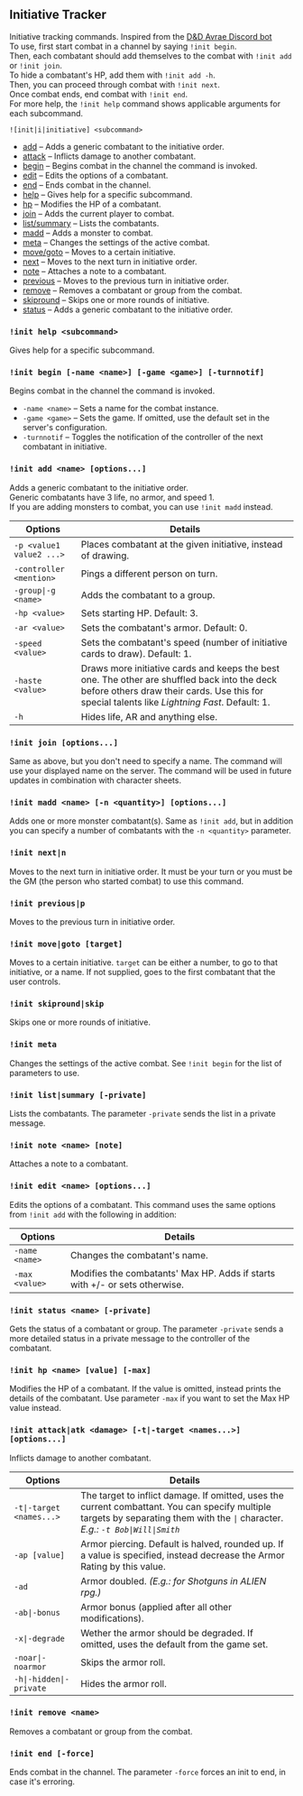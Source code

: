 ## Initiative Tracker

Initiative tracking commands. Inspired from the [D&D Avrae Discord bot](https://avrae.io/)
<br />To use, first start combat in a channel by saying `!init begin`.
<br />Then, each combatant should add themselves to the combat with `!init add` or `!init join`.
<br />To hide a combatant's HP, add them with `!init add -h`.
<br />Then, you can proceed through combat with `!init next`.
<br />Once combat ends, end combat with `!init end`.
<br />For more help, the `!init help` command shows applicable arguments for each subcommand.

```
![init|i|initiative] <subcommand>
```

- [add](#init-add-name-options) – Adds a generic combatant to the initiative order.
- [attack](#init-attackatk-damage--t-target-names-options) – Inflicts damage to another combatant.
- [begin](#init-begin--name-name--game-game--turnnotif) – Begins combat in the channel the command is invoked.
- [edit](#init-edit-name-options) – Edits the options of a combatant.
- [end](#init-end--force) – Ends combat in the channel.
- [help](#init-help-subcommand) – Gives help for a specific subcommand.
- [hp](#init-hp-name-value--max) – Modifies the HP of a combatant.
- [join](#init-join-options) – Adds the current player to combat.
- [list/summary](#init-listsummary--private) – Lists the combatants.
- [madd](#init-madd-name--n-quantity-options) – Adds a monster to combat.
- [meta](#init-meta) – Changes the settings of the active combat.
- [move/goto](#init-movegoto-target) – Moves to a certain initiative.
- [next](#init-nextn) – Moves to the next turn in initiative order.
- [note](#init-note-name-note) – Attaches a note to a combatant.
- [previous](#init-previousp) – Moves to the previous turn in initiative order.
- [remove](#init-remove-name) – Removes a combatant or group from the combat.
- [skipround](#init-skiproundskip) – Skips one or more rounds of initiative.
- [status](#init-status-name--private) – Adds a generic combatant to the initiative order.

### `!init help <subcommand>`

Gives help for a specific subcommand.

### `!init begin [-name <name>] [-game <game>] [-turnnotif]`

Begins combat in the channel the command is invoked.

* `-name <name>` – Sets a name for the combat instance.
* `-game <game>` – Sets the game. If omitted, use the default set in the server's configuration.
* `-turnnotif` – Toggles the notification of the controller of the next combatant in initiative.

### `!init add <name> [options...]`

Adds a generic combatant to the initiative order.
<br />Generic combatants have 3 life, no armor, and speed 1.
<br />If you are adding monsters to combat, you can use `!init madd` instead.

| Options | Details |
| --- | --- |
| `-p <value1 value2 ...>` | Places combatant at the given initiative, instead of drawing. |
| `-controller <mention>` | Pings a different person on turn. |
| `-group\|-g <name>` | Adds the combatant to a group. |
| `-hp <value>` | Sets starting HP. Default: 3. |
| `-ar <value>` | Sets the combatant's armor. Default: 0.
| `-speed <value>` | Sets the combatant's speed (number of initiative cards to draw). Default: 1. |
| `-haste <value>` | Draws more initiative cards and keeps the best one. The other are shuffled back into the deck before others draw their cards. Use this for special talents like *Lightning Fast*. Default: 1. |
| `-h` | Hides life, AR and anything else. |

### `!init join [options...]`

Same as above, but you don't need to specify a name. The command will use your displayed name on the server. The command will be used in future updates in combination with character sheets.

### `!init madd <name> [-n <quantity>] [options...]`

Adds one or more monster combatant(s). Same as `!init add`, but in addition you can specify a number of combatants with the `-n <quantity>` parameter.

### `!init next|n`

Moves to the next turn in initiative order. It must be your turn or you must be the GM (the person who started combat) to use this command.

### `!init previous|p`

Moves to the previous turn in initiative order.

### `!init move|goto [target]`

Moves to a certain initiative. `target` can be either a number, to go to that initiative, or a name. If not supplied, goes to the first combatant that the user controls.

### `!init skipround|skip`

Skips one or more rounds of initiative.

### `!init meta`

Changes the settings of the active combat. See `!init begin` for the list of parameters to use.

### `!init list|summary [-private]`

Lists the combatants. The parameter `-private` sends the list in a private message.

### `!init note <name> [note]`

Attaches a note to a combatant.

### `!init edit <name> [options...]`

Edits the options of a combatant. This command uses the same options from `!init add` with the following in addition:

| Options | Details |
| --- | --- |
| `-name <name>` | Changes the combatant's name. |
| `-max <value>` | Modifies the combatants' Max HP. Adds if starts with +/- or sets otherwise. |

### `!init status <name> [-private]`

Gets the status of a combatant or group. The parameter `-private` sends a more detailed status in a private message to the controller of the combatant.

### `!init hp <name> [value] [-max]`

Modifies the HP of a combatant. If the value is omitted, instead prints the details of the combatant. Use parameter `-max` if you want to set the Max HP value instead.

### `!init attack|atk <damage> [-t|-target <names...>] [options...]`

Inflicts damage to another combatant.

| Options | Details |
| --- | --- |
| `-t\|-target <names...>` | The target to inflict damage. If omitted, uses the current combattant. You can specify multiple targets by separating them with the `\|` character. *E.g.: `-t Bob\|Will\|Smith`* |
| `-ap [value]` | Armor piercing. Default is halved, rounded up. If a value is specified, instead decrease the Armor Rating by this value. |
| `-ad` | Armor doubled. *(E.g.: for Shotguns in ALIEN rpg.)* |
| `-ab\|-bonus` | Armor bonus (applied after all other modifications). |
| `-x\|-degrade` | Wether the armor should be degraded. If omitted, uses the default from the game set. |
| `-noar\|-noarmor` | Skips the armor roll. |
| `-h\|-hidden\|-private` | Hides the armor roll. |

### `!init remove <name>`

Removes a combatant or group from the combat.

### `!init end [-force]`

Ends combat in the channel. The parameter `-force` forces an init to end, in case it's erroring.